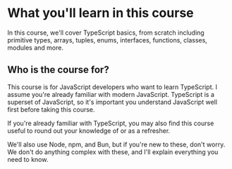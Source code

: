 # What you'll learn in this course

In this course, we'll cover TypeScript basics, from scratch including primitive types, arrays, tuples, enums, interfaces, functions, classes, modules and more.

## Who is the course for?

This course is for JavaScript developers who want to learn TypeScript. I assume you're already familiar with modern JavaScript. TypeScript is a superset of JavaScript, so it's important you understand JavaScript well first before taking this course.

If you're already familiar with TypeScript, you may also find this course useful to round out your knowledge of or as a refresher.

We'll also use Node, npm, and Bun, but if you're new to these, don't worry. We don't do anything complex with these, and I'll explain everything you need to know.
